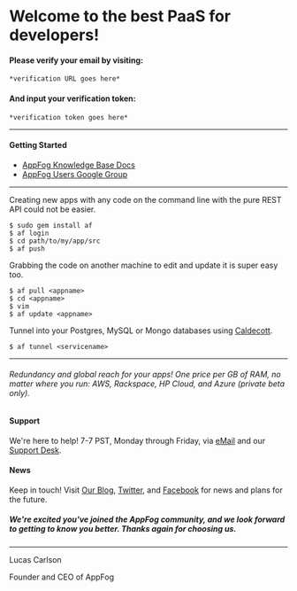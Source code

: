 # Welcome to the best PaaS for developers!
#### Please verify your email by visiting:
```
*verification URL goes here*
```
#### And input your verification token:
```
*verification token goes here*
```
* * *
#### Getting Started
* [AppFog Knowledge Base Docs](https://docs.appfog.com)
* [AppFog Users Google Group](https://groups.google.com/forum/#!forum/appfog-users)

* * *
Creating new apps with any code on the command line with the pure REST API could not be easier.

    $ sudo gem install af
    $ af login
    $ cd path/to/my/app/src
    $ af push

Grabbing the code on another machine to edit and update it is super easy too.

    $ af pull <appname>
    $ cd <appname>
    $ vim
    $ af update <appname>

Tunnel into your Postgres, MySQL or Mongo databases using [Caldecott](https://rubygems.org/gems/caldecott).

    $ af tunnel <servicename>
* * *
###### Redundancy and global reach for your apps! One price per GB of RAM, no matter where you run: AWS, Rackspace, HP Cloud, and Azure (private beta only).

#### Support
We're here to help! 7-7 PST, Monday through Friday, via [eMail](mailto:support@appfog.com) and our [Support Desk](http://support.appfog.com).

#### News
Keep in touch! Visit [Our Blog](http://blog.appfog.com), [Twitter](https://twitter.com/@appfoghelp), and [Facebook](http://on.fb.me/Pg8ppT) for news and plans for the future.
##### We're excited you've joined the AppFog community, and we look forward to getting to know you better. Thanks again for choosing us.
* * *
Lucas Carlson

Founder and CEO of AppFog
